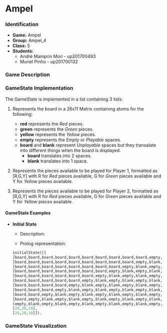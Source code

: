 # Ampel

### Identification

* **Game:** Ampel
* **Group:** Ampel_4
* **Class:** 5
* **Students:**
    * André Mamprin Mori - up201700493
    * Muriel Pinho - up201700132

### Game Description



### GameState Implementation

The GameState is implemented in a list containing 3 lists:
1. Represents the board in a 26x11 Matrix containing atoms for the following:
    - **red** represents the *Red* pieces.
    - **green** represents the *Green* pieces.
    - **yellow** represents the *Yellow* pieces.
    - **empty** represents the *Empty* or *Playable* spaces.
    - **board** and **blank** represent *Unplayable* spaces but they transalate into different things when the board is displayed.
        - **board** translates into 2 spaces.
        - **blank** translates into 1 space.

2. Represents the pieces available to be played for Player 1, formatted as [R,G,Y] with R for *Red* pieces available, G for *Green* pieces available and Y for *Yellow* pieces available.
3. Represents the pieces available to be played for Player 2, formatted as [R,G,Y] with R for *Red* pieces available, G for *Green* pieces available and Y for *Yellow* pieces available.

#### GameState Examples

- **Initial State**
    - Description:

    - Prolog representation:
    ```pl
    initialState([[
    [board,board,board,board,board,board,board,board,board,board,empty,board,board,board,board,board,board,board,board,board,board],
    [board,board,board,board,board,board,board,board,board,empty,blank,empty,board,board,board,board,board,board,board,board,board],
    [board,board,board,board,board,board,board,board,empty,blank,empty,blank,empty,board,board,board,board,board,board,board,board],
    [board,board,board,board,board,board,board,empty,blank,empty,blank,empty,blank,empty,board,board,board,board,board,board,board],
    [board,board,board,board,board,board,empty,blank,empty,blank,empty,blank,empty,blank,empty,board,board,board,board,board,board],
    [board,board,board,board,board,empty,blank,empty,blank,empty,blank,empty,blank,empty,blank,empty,board,board,board,board,board],
    [board,board,board,board,empty,blank,empty,blank,empty,blank,empty,blank,empty,blank,empty,blank,empty,board,board,board,board],
    [board,board,board,empty,blank,empty,blank,empty,blank,empty,blank,empty,blank,empty,blank,empty,blank,empty,board,board,board],
    [board,board,empty,blank,empty,blank,empty,blank,empty,blank,empty,blank,empty,blank,empty,blank,empty,blank,empty,board,board],
    [board,empty,blank,empty,blank,empty,blank,empty,blank,empty,blank,empty,blank,empty,blank,empty,blank,empty,blank,empty,board],
    [empty,blank,empty,blank,empty,blank,empty,blank,empty,blank,empty,blank,empty,blank,empty,blank,empty,blank,empty,blank,empty]],
    [20,20,10],
    [20,20,10]]).
    ```



### GameState Visualization



